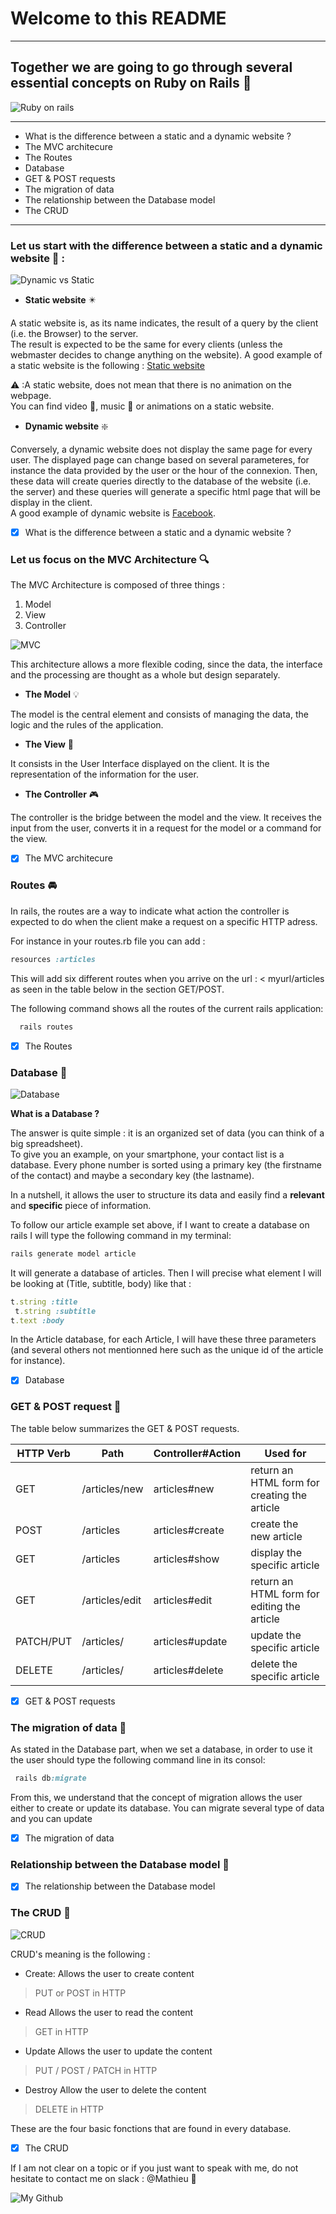 # Welcome to this README

***

## Together we are going to go through several essential concepts on Ruby on Rails :tram:

![Ruby on rails](http://rubyonrails.org/images/rails-logo.svg)

***

 * What is the difference between a static and a dynamic website ?
 * The MVC architecure
 * The Routes
 * Database
 * GET & POST requests
 * The migration of data
 * The relationship between the Database model
 * The CRUD

 ***

 ### Let us start with the difference between a static and a dynamic website :rocket: :

 ![Dynamic vs Static](http://whatismyip.network/wp-content/uploads/2016/08/Static-IP-vs-Dynamic-IP-What-is-the-Difference.jpg)

* **Static website** :eight_pointed_black_star:

A static website is, as its name indicates, the result of a query by the client (i.e. the Browser) to the server. <br>
The result is expected to be the same for every clients (unless the webmaster decides to change anything on the website).
A good example of a static website is the following : [Static website](mathieubrunpicard.github.io)

:warning: :A static website, does not mean that there is no animation on the webpage. <br>
You can find video :movie_camera:, music :musical_score: or animations on a static website.

* **Dynamic website** :sparkle:

Conversely, a dynamic website does not display the same page for every user.
The displayed page can change based on several parameteres, for instance the data provided by the user or the hour of the connexion. Then, these data will create queries directly to the database of the website (i.e. the server) and these queries will generate a specific html page that will be display in the client.<br>
A good example of dynamic website is [Facebook](http://facebook.com).


- [X] What is the difference between a static and a dynamic website ?

### Let us focus on the MVC Architecture :mag:

The MVC Architecture is composed of three things : <br>
1. Model
2. View
3. Controller

![MVC](https://i.stack.imgur.com/xjBSZ.png)

This architecture allows a more flexible coding, since the data, the interface and the processing are thought as a whole but design separately.

* **The Model** :bulb:

The model is the central element and consists of managing the data, the logic and the rules of the application.

* **The View** :mag_right:

It consists in the User Interface displayed on the client. It is the representation of the information for the user.

* **The Controller** :video_game:

The controller is the bridge between the model and the view. It receives the input from the user, converts it in a request for the model or a command for the view.

 - [X] The MVC architecure

 ### Routes :oncoming_automobile:

 In rails, the routes are a way to indicate what action the controller is expected to do when the client make a request on a specific HTTP adress.

For instance in your routes.rb file you can add :

```Ruby
resources :articles
```
This will add six different routes when you arrive on the url :
< myurl/articles
as seen in the table below in the section GET/POST.

The following command shows all the routes of the current rails application:
```Ruby
  rails routes
 ```

 - [X] The Routes

 ### Database :dvd:

 ![Database](http://www.freepngimg.com/download/database/3-2-database-free-download-png.png)

 **What is a Database ?**

 The answer is quite simple : it is an organized set of data (you can think of a big spreadsheet). </br>
 To give you an example, on your smartphone, your contact list is a database. Every phone number is sorted using a primary key (the firstname of the contact) and maybe a secondary key (the lastname).

 In a nutshell, it allows the user to structure its data and easily find a **relevant** and **specific** piece of information.

 To follow our article example set above, if I want to create a database on rails I will type the following command in my terminal:
 ```Ruby
 rails generate model article
 ```
 It will generate a database of articles. Then I will precise what element I will be looking at (Title, subtitle, body) like that :

 ```Ruby
 t.string :title
  t.string :subtitle
t.text :body
```
In the Article database, for each Article, I will have these three parameters (and several others not mentionned here such as the unique id of the article for instance).


 - [X] Database

  ### GET & POST request :postbox:

  The table below summarizes the GET & POST requests.

  HTTP Verb | Path | Controller#Action |  Used for
------------ | ------------- | ------------- | -------------
GET | /articles/new | articles#new |  return an HTML form for creating the article
POST | /articles | articles#create |  create the new article
GET | /articles | articles#show |  display the specific article
GET | /articles/edit | articles#edit |  return an HTML form for editing the article
PATCH/PUT | /articles/ | articles#update |  update the specific article
DELETE | /articles/ | articles#delete |  delete the specific article


 - [X] GET & POST requests

 ### The migration of data :ship:

 As stated in the Database part, when we set a database, in order to use it the user should type the following command line in its consol:

 ```Ruby
  rails db:migrate
 ```
From this, we understand that the concept of migration allows the user either to create or update its database.
You can migrate several type of data and you can update

 - [X] The migration of data

 ### Relationship between the Database model :couple:
 - [X] The relationship between the Database model

 ### The CRUD :closed_lock_with_key:

 ![CRUD](https://static1.squarespace.com/static/555dc243e4b0fa866e3e41a9/t/5926bcdf9de4bbba0f69cd10/1495710948784/)

 CRUD's meaning is the following :

 * Create:
 Allows the user to create content
 > PUT or POST in HTTP
 * Read
  Allows the user to read the content
  > GET in HTTP
 * Update
  Allows the user to update the content
  > PUT / POST / PATCH in HTTP
 * Destroy
 Allow the user to delete the content
 > DELETE in HTTP

 These are the four basic fonctions that are found in every database.
 - [X] The CRUD

If I am not clear on a topic or if you just want to speak with me, do not hesitate to contact me on slack : @Mathieu :heart_decoration:

![My Github](https://github.com/mathieubrunpicard/)


